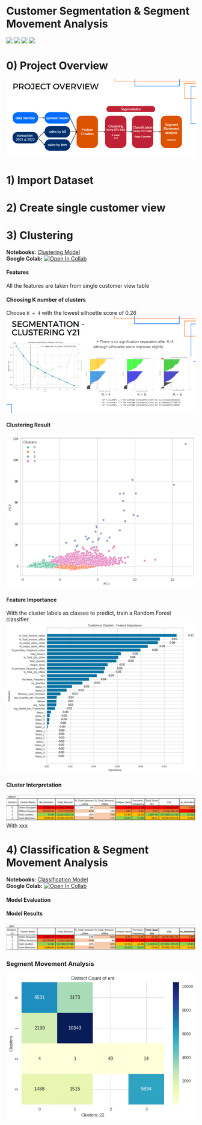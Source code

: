 # Customer Segmentation & Segment Movement Analysis
[![](https://img.shields.io/badge/-K--Means-orange)](#) [![](https://img.shields.io/badge/-Classification-orange)](#) [![](https://img.shields.io/badge/-Python-green)](#) [![](https://img.shields.io/badge/-Google--Colab-green)](#)   

# 0) Project Overview
![ProjectOverview](./img/ProjectOverview.PNG)

# 1) Import Dataset
# 2) Create single customer view

# 3) Clustering
**Notebooks:** [Clustering Model](./V2_1_HDI_Segmentation.ipynb)  
**Google Colab:** [![Open In Collab](https://colab.research.google.com/assets/colab-badge.svg)](https://colab.research.google.com/github/jane-russ/MADT8101/blob/main/5.Segmentation/V2_1_HDI_Segmentation.ipynb)
#### Features
All the features are taken from single customer view table
#### Choosing K number of clusters
Choose `K = 4` with the lowest silhoette score of 0.26
![choosingK](./img/choosingK.PNG)

#### Clustering Result
![clustering_result](./img/clusterplot.png)

#### Feature Importance
With the cluster labels as classes to predict, train a Random Forest classifier.
![importance](./img/fimp.png)
#### Cluster Interpretation
![y21segment](./img/before.png)
With xxx

# 4) Classification & Segment Movement Analysis
**Notebooks:** [Classification Model](./ChurnScoring.ipynb)  
**Google Colab:** [![Open In Collab](https://colab.research.google.com/assets/colab-badge.svg)](https://colab.research.google.com/github/jane-russ/MADT8101/blob/main/5.Segmentation/V2_2_HDI_Classification%(1).ipynb)
#### Model Evaluation
#### Model Results
![y21segment](./img/after.png)
### Segment Movement Analysis
![segmentation_movement](./img/segmentation_movement.png)

